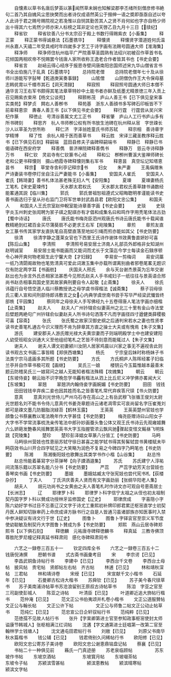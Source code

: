 <!-- { "loadSidebar": true } -->
　　自懐素以草书名唐后梦英以篆闻然草未娴也知解梁郡李丕绪所刻僧彦修书絶句二首乃其自媿风尘思抉樊而出者诗仅成语然英公于搢绅一语之奬即亟亟自述以夸人此诗于君之赐号赐院视之若凂惟以自悯其勤苦其人之贤不肖何如也字亦自杨少师出十得其六七焉然少师亦宋人标榜之耳非定论也天啓乙丑九月十三日【牍纪】
　　释省钦
　　释省钦善八分书太宗召于殿上书数行得赐紫衣【小畜集】
　　释正蒙
　　释正蒙书得诚悬法【石墨镌华】
　　释懐贤
　　释懐贤字潜道姓何氏温州永嘉人天禧二年受具戒时年四嵗多才艺工于诗字画有法赐号圆通大师【淮海集】
　　释净师
　　释浄师住杭州临平广严院善草圣圆熟有法绍兴初被召作草首书名花倾国两相欢帝不悦赐罢今钱唐人家所收称王逸老合作者皆其书也【书史会要】
　　释省言
　　赵崡云得心经序于报恩寺壁间唐南阳忠国师述宋九华山僧省言书书全出伯施几于乱真【石墨镌华】
　　总持院老僧
　　总持院老僧年七十及从徐师川游能写字鼔琴【乾道庚寅奏事録】
　　山隂僧
　　山阴僧伪作王大令保母墓志韩侂胄以千缗市其石【洞天清録】
　　释寂照
　　释寂照号圆通大师日本僧不通华言习王右军书颇得其笔法章草特妙中土能书者亦鲜及纸墨尤精景徳三年入贡上召见赐紫衣束帛【杨文公谈苑】
　　释颢彬茂　庐山人善王书【已下俱见皇宋事实类苑】释梦贞　闗右人善栁书
　　释苑基　浙东人善顔书多写碑石印板皆不下前辈释恵崇　夀春人善王书【以下俱见书史会要】
　　释行霆　行霆尝从吴兴宋杞作篆
　　释徳止　号清谷善属文尤工正书
　　释省肇　庐山人工行书庐山多有所书碑刻
　　释思齐　杭人书师栁公权有所书放生池碑在杭州释从宻　字世疎长沙人以草圣为世所称
　　释仁济　字泽翁姓童氏书师苏轼
　　释宗相　善诗章字学精博
　　释了性　余杭人精于医而善草书
　　释云胜　宋译三藏圣教序释云胜书【已下俱见石刻】释嗣端　蓝田县修夫子庙碑释嗣端书
　　释静已　释静已书偈语碑在西安府学
　　释善儁　普济禅院碑释善儁书
　　释静万　慈云寺诗释静万书
　　释仁钦　灵岩寺有仁钦篆书心经
　　释和公　栁栁州曹溪大鉴禅师碑长老和公更书释懐则　摄山栖霞寺碑释懐则集右军书
　　释恵昙　真空坛记知塔恵昙书
　　释宗　草堂寺舎利亭记释宗书
　　妇女
　　朱严妻
　　王禹偁赠朱严诗妻装书卷停灯坐自注云严妻能书【小畜集】
　　安国夫人崔氏
　　安国夫人崔氏【韩琦妻】善书札体法甚老殊无妇人气【安阳集】
　　夏竦
　　夏竦妻杨氏工笔札【宋史夏竦传】
　　天水郡太君权氏
　　天水郡太君权氏善草隷书诵数经能畧通其説【临川集】
　　郭氏
　　郭氏曽祖恕祖遵式父昭晦聦明孝谨能读书史善书画选归于皇从孙右监门卫将军世单封武昌县君【欧阳文忠公集】
　　和国夫人
　　和国夫人王氏宗室赵仲輗室能诗章善字画【书史会要】
　　史琰
　　史琰字炎玉州刺史张訚聘为冡子祺之配祺亦有才倡和成集名曰和鸣作字用秃笔体法古劲【蜀中诗话】
　　唐氏
　　唐氏能书梅尧臣泗州观唐氏书诗云唐氏能书十载闻谁教精絶到红裙百金买尽蒲葵扇不必更求王右军【宛陵集】
　　章煎
　　章煎友直女工篆书传其家学友直执笔自高壁直落至地如引绳而煎亦能如其父【书史防要】
　　徐清
　　徐清字静之蓬莱女官也下西里王氏诗作谢体书效黄鲁直妍妙可喜【陈后山集】
　　李清照
　　李清照号易安居士济南人礼部员外郎格非女知湖州赵明诚室
　　易安居士能书能画而又能词而尤长于文藻迄今学士每读金石録序顿令心神开爽何物老妪生此宁馨大竒【才妇録】
　　李易安一剪梅词
　　易安词藁一纸乃清閟阁故物也笔势清真可爱此词潄玉集中亦载所谓离别曲者邪卷尾畧无题识仅有防定两字耳【书画舫】
　　庆国夫人邢氏
　　余与天台谢杰景英为忘年交谢赵出也为余言外氏丞相家法甚悉今见邢氏赵夫人手书戒妇子一纸往往与景英语合邢尚书赵丞相事具国史至其故家典刑要自令人起敬【止斋集】
　　徐夫人
　　徐氏讳蕴行自号悟空道人临川蔡教授诜之母学虞书得楷法【诚斋集】
　　蔡子羽母徐氏三衢人宣和间刑部侍郎讳敷言之女心内典学虞世南书尝手写华严经梁武懴皆终部帙【平园集】
　　蔡同年之母徐夫人手写佛经九十五卷得唐人笔法字画亦细楷【止斋集】
　　赵夫人
　　赵夫人广州钤辖俞似妻英州之北三十里有金山寺法堂后壁题两絶句广州钤辖俞似妻赵夫人所书诗句洒落不凡而字画径四寸遒健类薛稷极可喜【容斋】
　　张氏
　　张氏蜀之故家汉御史纲之后通判宋若水之妻也性贤孝读书史善笔札通古今识义理而不肯为辞章其方直之操士大夫或有愧焉【朱子文集】
　　游氏
　　建安郡夫人游氏赠光禄大夫黄崇妻而子则端明殿学士中也建安建阳人幼受班昭女训通大义至他组纫笔札之艺皆不待刻意而能辄过人【朱子文集】
　　谢夫人
　　谢夫人谭文初妻颍川汝阴人居家鸡晨以兴家之事无不遍视舎此则读书观古文书画二事皆精【郑侠西塘集】
　　杨氏
　　宁宗皇后妹时称杨妹子书法类宁宗马逺画多其所题【书史防要】
　　方氏
　　方氏桐庐人陈晖经畧子妇临兰亭并自作草书极可观【画继】
　　吴氏三一娘
　　楼钥云今玉篇惟越本最善末题云防稽吴氏三一娘冩问之越人无能知者楷法殊精【攻媿集】
　　朝云
　　朝云【东坡侍妾】朝云始不识字晩忽学书麤有楷法从泗上比丘尼义冲学佛亦畧闻大义【东坡集】
　　翠翘
　　翠翘洪内翰侍妾字画婉媚【书史防要】
　　田田　钱钱
　　田田钱钱辛弃疾二妾也因其姓而名之皆善笔札常代弃疾答尺牍【书火防要】
　　意真
　　意真刘光世侍儿严州乌石寺在高山之上有岳武穆飞张循王俊刘太尉光世题名刘不能书令侍儿意真代书姜尧章题诗云诸老凋零实可哀尚留名字压崔嵬刘郎可是疎文墨几防胭脂浣緑苔【鹤林玉露】
　　王英英
　　王英英楚州官妓也学顔鲁公书蔡襄教以笔法晩年作大字甚佳【书史防要】
　　梅尧臣赠诗曰山阳女子大字书不学常流事梳洗亲传笔法中郎孙妙画蚕头鲁公体又观王氏书诗云先观雍姬舞六么妍葩发艶春风摇舞罢英英书大字玉指握管浓云飘风驰骤起变怪文鳐昼飞明珠跳【究陵集】
　　楚珍
　　楚珍彭泽娼女草篆八分皆工【书史防要】
　　马眄
　　马眄徐州营妓也性恵丽苏轼守徐日甚喜之能学轼书得其髣髴轼尝书黄楼赋未毕眄窃效书山川开合四字轼见之大笑略为润色不复易之今碑四字乃眄笔也【书史防要】
　　陈湘
　　陈湘衡阳妓也歌舞出其类学书作小楷【山谷集】
　　赵总怜
　　赵总怜能着棊冩字分茶弹琴【向子諲酒邉集】
　　苏氏
　　苏氏建宁人淳祐间流落乐籍以苏翠名能八分书【书史防要】
　　严蕊
　　严蕊字幼芳天台营妓也善琴奕书画【书史防要】
　　墨娥
　　墨娥姑臧太守张宪妓也尝代宪书札【荻楼杂抄】
　　丁夫人
　　丁氏洪庆善夫人贤而有文字画劲丽【张纲华阳老人集】
　　胡夫人
　　胡元功尚书之女黄由之夫人善笔札时作诗文亦可观自号恵斋居士【长洲志】
　　辽
　　耶律罗卜科
　　耶律罗卜科字信宁太祖之从侄也初太祖制契丹国字罗卜科以賛成功授林牙监修国史【辽史】
　　耶律庶成
　　字喜隠小字陈六幼好学书过目不忘善辽汉文字于诗尤工重熙初补牌印郎君累迁枢宻直学士初契丹医人鲜知切脉审药上命庶成译方脉书行之自是人皆通习虽诸部族亦知医事时入禁中参决疑议有诗文行于世【辽史】
　　图鲁卜
　　图鲁卜字铎衮官至崇义军节度使幼聪敏及制契丹大字图鲁卜賛成为多【书史防要】
　　郑熙　燕山云居寺碑郑熙书【以下俱石刻】
　　释徳麟　元祐唐寺碑释徳麟书
　　释真延　三教寺佛顶尊胜陀罗尼幢记释真延书释肃囘　感化寺碑释肃囘书















　　六艺之一録卷三百五十一
　　钦定四库全书
　　六艺之一録卷三百五十二　　钱唐倪涛撰
　　厯朝书谱
　　式古斋书画彚考目
　　宋
　　李宗谔【已见】
　　李昌武铜鱼诗帖行书
　　李建中【已见】
　　李西台千文卷
　　李西台土母帖　披风帖　贵宅帖　贤郎帖左右帖　齐古帖
　　林逋【已见】
　　林和靖秋深帖　三君帖
　　林和靖诗卷
　　宋绶【已见】
　　宋宣献千文小楷书
　　石延年【已见】
　　石曼卿古松诗大楷书
　　苏舜钦【已见】
　　苏子美今春尺牍草书　　苏子美南浦诗帖草书苏沧浪留别王原叔古诗帖草书
　　陈洎　字亚之官至三司副使彭城人
　　陈亚之诗帖
　　叶清臣【已见】
　　叶道卿近追大斾帖行楷书
　　范仲淹【已见】
　　范文正公书伯夷颂并札卷小楷书
　　文正公道服賛帖　　　　文正公与翰长帖
　　文正公许下帖　　　　　文正公与师鲁二帖文正公动止帖草书
　　范纯仁【已见】
　　范忠宣公日企轩驭帖行书
　　范纯粹【已见】
　　范徳孺不见故人帖行书
　　张升【字杲卿第进士官至参知政事枢宻使封太师谥康节韩城人】张枢相满江红词帖
　　沈遘【字文通第进士廷唱第一改第二官至翰林学士钱塘人】
　　沈文通屯田君帖行书
　　刘敞【已见】
　　刘原父书南华秋水篇楷书
　　钱公辅【已见】
　　钱君倚别久问稀帖行书
　　欧阳修【已见】
　　欧阳文忠公寄苏子美诗卷
　　欧阳文忠公谢恵鼎铭盘记帖
　　蔡襄【已见】
　　书帖二十一种俱见前
　　蘓氏一门真迹册
　　苏老泉临顾帖　　　　　苏东坡作书帖
　　东坡京酒帖　　　　　　东坡寳月帖
　　东坡啜茶帖　　　　　　东坡令子帖
　　苏颍滨雪甚帖　　　　　颍滨恵教帖
　　颍滨晴寒帖　　　　　　颍滨文字帖
